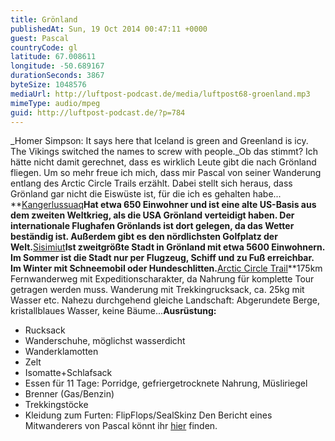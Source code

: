 ```yaml
---
title: Grönland
publishedAt: Sun, 19 Oct 2014 00:47:11 +0000
guest: Pascal
countryCode: gl
latitude: 67.008611
longitude: -50.689167
durationSeconds: 3867
byteSize: 1048576
mediaUrl: http://luftpost-podcast.de/media/luftpost68-groenland.mp3
mimeType: audio/mpeg
guid: http://luftpost-podcast.de/?p=784
---
```


_Homer Simpson: It says here that Iceland is green and Greenland is icy. The Vikings switched the names to screw with people._Ob das stimmt? Ich hätte nicht damit gerechnet, dass es wirklich Leute gibt die nach Grönland fliegen. Um so mehr freue ich mich, dass mir Pascal von seiner Wanderung entlang des Arctic Circle Trails erzählt. Dabei stellt sich heraus, dass Grönland gar nicht die Eiswüste ist, für die ich es gehalten habe... **[Kangerlussuaq](http://de.wikipedia.org/wiki/Kangerlussuaq)**Hat etwa 650 Einwohner und ist eine alte US-Basis aus dem zweiten Weltkrieg, als die USA Grönland verteidigt haben. Der internationale Flughafen Grönlands ist dort gelegen, da das Wetter beständig ist. Außerdem gibt es den nördlichsten Golfplatz der Welt.**[Sisimiut](http://de.wikipedia.org/wiki/Sisimiut)**Ist zweitgrößte Stadt in Grönland mit etwa 5600 Einwohnern. Im Sommer ist die Stadt nur per Flugzeug, Schiff und zu Fuß erreichbar. Im Winter mit Schneemobil oder Hundeschlitten.**[Arctic Circle Trail](http://de.wikipedia.org/wiki/Arctic%5FCircle%5FTrail)**175km Fernwanderweg mit Expeditionscharakter, da Nahrung für komplette Tour getragen werden muss. Wanderung mit Trekkingrucksack, ca. 25kg mit Wasser etc. Nahezu durchgehend gleiche Landschaft: Abgerundete Berge, kristallblaues Wasser, keine Bäume...**Ausrüstung:** 
* Rucksack
* Wanderschuhe, möglichst wasserdicht
* Wanderklamotten
* Zelt
* Isomatte+Schlafsack
* Essen für 11 Tage: Porridge, gefriergetrocknete Nahrung, Müsliriegel
* Brenner (Gas/Benzin)
* Trekkingstöcke
* Kleidung zum Furten: FlipFlops/SealSkinz
Den Bericht eines Mitwanderers von Pascal könnt ihr [hier](http://www.koerb.de/?p=1091) finden.
